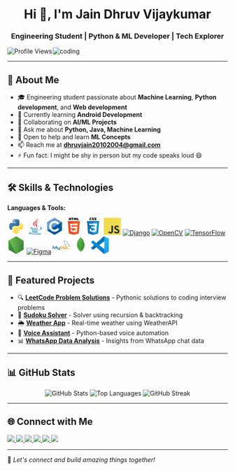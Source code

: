 <h1 align="center">Hi 👋, I'm Jain Dhruv Vijaykumar</h1>
<h3 align="center">Engineering Student | Python & ML Developer | Tech Explorer</h3>

<img align="right" alt="coding" width="400" src="https://user-images.githubusercontent.com/55389276/140866485-8fb1c876-9a8f-4d6a-98dc-08c4981eaf70.gif" />

<p align="left">
  <img src="https://komarev.com/ghpvc/?username=DJ918145&label=Profile%20views&color=0e75b6&style=flat" alt="Profile Views" />
</p>

---

## 🚀 About Me

- 🎓 Engineering student passionate about **Machine Learning**, **Python development**, and **Web development**
- 📱 Currently learning **Android Development**
- 👯 Collaborating on **AI/ML Projects**
- 💬 Ask me about **Python, Java, Machine Learning**
- 🤝 Open to help and learn **ML Concepts**
- 📫 Reach me at **dhruvjain20102004@gmail.com**
- ⚡ Fun fact: I might be shy in person but my code speaks loud 😄

---

## 🛠️ Skills & Technologies

**Languages & Tools:**

<p align="left">
  <a href="https://www.python.org" target="_blank"><img src="https://raw.githubusercontent.com/devicons/devicon/master/icons/python/python-original.svg" alt="Python" width="40" height="40"/></a>
  <a href="https://www.java.com" target="_blank"><img src="https://raw.githubusercontent.com/devicons/devicon/master/icons/java/java-original.svg" alt="Java" width="40" height="40"/></a>
  <a href="https://www.cprogramming.com/" target="_blank"><img src="https://raw.githubusercontent.com/devicons/devicon/master/icons/c/c-original.svg" alt="C" width="40" height="40"/></a>
  <a href="https://www.w3.org/html/" target="_blank"><img src="https://raw.githubusercontent.com/devicons/devicon/master/icons/html5/html5-original-wordmark.svg" alt="HTML5" width="40" height="40"/></a>
  <a href="https://www.w3schools.com/css/" target="_blank"><img src="https://raw.githubusercontent.com/devicons/devicon/master/icons/css3/css3-original-wordmark.svg" alt="CSS3" width="40" height="40"/></a>
  <a href="https://developer.mozilla.org/en-US/docs/Web/JavaScript" target="_blank"><img src="https://raw.githubusercontent.com/devicons/devicon/master/icons/javascript/javascript-original.svg" alt="JavaScript" width="40" height="40"/></a>
  <a href="https://www.djangoproject.com/" target="_blank"><img src="https://cdn.worldvectorlogo.com/logos/django.svg" alt="Django" width="40" height="40"/></a>
  <a href="https://opencv.org/" target="_blank"><img src="https://www.vectorlogo.zone/logos/opencv/opencv-icon.svg" alt="OpenCV" width="40" height="40"/></a>
  <a href="https://www.tensorflow.org/" target="_blank"><img src="https://www.vectorlogo.zone/logos/tensorflow/tensorflow-icon.svg" alt="TensorFlow" width="40" height="40"/></a>
  <a href="https://nodejs.org/" target="_blank"><img src="https://raw.githubusercontent.com/devicons/devicon/master/icons/nodejs/nodejs-original.svg" alt="Node.js" width="40" height="40"/></a>
  <a href="https://figma.com/" target="_blank"><img src="https://www.vectorlogo.zone/logos/figma/figma-icon.svg" alt="Figma" width="40" height="40"/></a>
  <a href="https://www.mysql.com/" target="_blank"><img src="https://raw.githubusercontent.com/devicons/devicon/master/icons/mysql/mysql-original-wordmark.svg" alt="MySQL" width="40" height="40"/></a>
  <a href="https://www.mongodb.com/" target="_blank"><img src="https://raw.githubusercontent.com/devicons/devicon/master/icons/mongodb/mongodb-original.svg" alt="MongoDB" width="40" height="40"/></a>
  <a href="https://code.visualstudio.com/" target="_blank"><img src="https://raw.githubusercontent.com/devicons/devicon/master/icons/vscode/vscode-original.svg" alt="VS Code" width="40" height="40"/></a>
</p>

---

## 📌 Featured Projects

- 🔍 [**LeetCode Problem Solutions**](https://github.com/DJ918145/leetcode_problem_solution) - Pythonic solutions to coding interview problems  
- 🧠 [**Sudoku Solver**](https://github.com/DJ918145/Sudoku_Solver_Project) - Solver using recursion & backtracking  
- 🌦️ [**Weather App**](https://github.com/DJ918145/Weather_App) - Real-time weather using WeatherAPI  
- 🎤 [**Voice Assistant**](https://github.com/DJ918145/Voice_assistant) - Python-based voice automation  
- 📊 [**WhatsApp Data Analysis**](https://github.com/DJ918145/Whatsapp_data_analysis) - Insights from WhatsApp chat data

---

## 📊 GitHub Stats

<p align="center">
  <img src="https://github-readme-stats.vercel.app/api?username=DJ918145&show_icons=true&theme=radical" alt="GitHub Stats" />
  <img src="https://github-readme-stats.vercel.app/api/top-langs?username=DJ918145&show_icons=true&layout=compact&theme=radical" alt="Top Languages" />
  <img src="https://github-readme-streak-stats.herokuapp.com/?user=DJ918145&theme=radical" alt="GitHub Streak" />
</p>

---

## 🌐 Connect with Me

<p align="left">
  <a href="https://www.linkedin.com/in/dhruvjain2010/" target="_blank">
    <img src="https://img.shields.io/badge/LinkedIn-0A66C2?style=for-the-badge&logo=linkedin&logoColor=white"/>
  </a>
  <a href="https://leetcode.com/u/dj20101004/" target="_blank">
    <img src="https://img.shields.io/badge/LeetCode-FFA116?style=for-the-badge&logo=leetcode&logoColor=white"/>
  </a>
  <a href="https://medium.com/@dj20101004" target="_blank">
    <img src="https://img.shields.io/badge/Medium-12100E?style=for-the-badge&logo=medium&logoColor=white"/>
  </a>
  <a href="https://www.codechef.com/users/dhruvjain2010" target="_blank">
    <img src="https://img.shields.io/badge/CodeChef-5B4638?style=for-the-badge&logo=codechef&logoColor=white"/>
  </a>
  <a href="https://www.hackerearth.com/dj20101004" target="_blank">
    <img src="https://img.shields.io/badge/HackerEarth-323754?style=for-the-badge&logo=hackerearth&logoColor=white"/>
  </a>
  <a href="https://www.instagram.com/dhruvjain._.2010" target="_blank">
    <img src="https://img.shields.io/badge/Instagram-E4405F?style=for-the-badge&logo=instagram&logoColor=white"/>
  </a>
</p>

---

🚀 *Let's connect and build amazing things together!*
